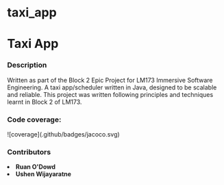 # taxi_app
<h1>Taxi App</h1> 
<h3>Description</h3>
Written as part of the Block 2 Epic Project for LM173 Immersive Software Engineering.
A taxi app/scheduler written in Java,
designed to be scalable and reliable.
This project was written following principles and techniques learnt in 
Block 2 of LM173.
<h3>Code coverage:</h3>
![coverage](.github/badges/jacoco.svg)
<h3>Contributors</h3>
<list><b><li>Ruan O'Dowd</li>
<li>Ushen Wijayaratne</li></b></list>
